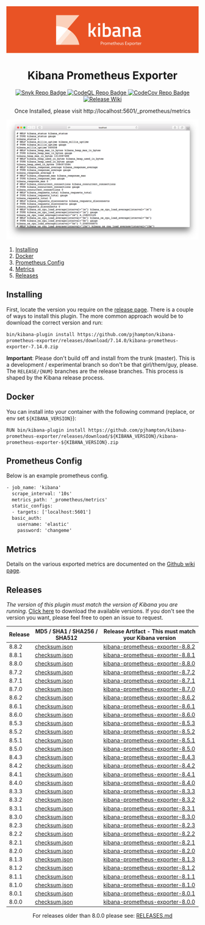 <img src=".github/kpe_banner.png" />

<h1 align="center">Kibana Prometheus Exporter</h1>

<p align="center">
  <a href="https://snyk.io/test/github/pjhampton/kibana-prometheus-exporter">
    <img src="https://snyk.io/test/github/pjhampton/kibana-prometheus-exporter/badge.svg" alt="Snyk Repo Badge" />
  </a>
  <a href="https://github.com/pjhampton/kibana-prometheus-exporter/actions/workflows/codeql-analysis.yml">
    <img src="https://github.com/pjhampton/kibana-prometheus-exporter/actions/workflows/codeql-analysis.yml/badge.svg" alt="CodeQL Repo Badge" />
  </a>
  <a href="https://github.com/pjhampton/kibana-prometheus-exporter/actions/workflows/codecov.yml">
    <img src="https://github.com/pjhampton/kibana-prometheus-exporter/actions/workflows/codecov.yml/badge.svg" alt="CodeCov Repo Badge" />
  </a>
  <a href="https://github.com/pjhampton/kibana-prometheus-exporter/actions/workflows/release-wiki.yml">
    <img src="https://github.com/pjhampton/kibana-prometheus-exporter/actions/workflows/release-wiki.yml/badge.svg" alt="Release Wiki" />
  </a>
</p>

<p align="center">Once Installed, please visit http://localhost:5601/_prometheus/metrics</p>

<img src="https://raw.githubusercontent.com/pjhampton/kibana-prometheus-exporter/master/.github/kibana_prometheus.png" alt="kibana prometheus exporter">

1. [Installing](#installing)
1. [Docker](#docker)
1. [Prometheus Config](#prometheus-config)
1. [Metrics](#metrics)
1. [Releases](#releases)

## Installing

First, locate the version you require on the [release page](https://github.com/pjhampton/kibana-prometheus-exporter/releases). There is a couple of ways to install this plugin. The more common approach would be to download the correct version and run:

```
bin/kibana-plugin install https://github.com/pjhampton/kibana-prometheus-exporter/releases/download/7.14.0/kibana-prometheus-exporter-7.14.0.zip
```

**Important**: Please don't build off and install from the trunk (master). This is a development / experimental branch so don't be that girl/them/guy, please. The `RELEASE/{NUM}` branches are the release branches. This process is shaped by the Kibana release process.

## Docker

You can install into your container with the following command (replace, or env set `${KIBANA_VERSION}`):

```
RUN bin/kibana-plugin install https://github.com/pjhampton/kibana-prometheus-exporter/releases/download/${KIBANA_VERSION}/kibana-prometheus-exporter-${KIBANA_VERSION}.zip
```

## Prometheus Config

Below is an example prometheus config. 

```
- job_name: 'kibana'
  scrape_interval: '10s'
  metrics_path: '_prometheus/metrics'
  static_configs:
  - targets: ['localhost:5601']
  basic_auth:
    username: 'elastic'
    password: 'changeme'
```

## Metrics 

Details on the various exported metrics are documented on the [Github wiki page](https://github.com/pjhampton/kibana-prometheus-exporter/wiki).

## Releases

*The version of this plugin must match the version of Kibana you are running.* [Click here](https://github.com/pjhampton/kibana-prometheus-exporter/releases) to download the available versions. If you don't see the version you want, please feel free to open an issue to request.

| Release | MD5 / SHA1 / SHA256 / SHA512   | Release Artifact - This must match your Kibana version |
|---------|-------------------------------|------------------------------------------------------------------|
| 8.8.2 | [checksum.json](https://github.com/pjhampton/kibana-prometheus-exporter/releases/download/8.8.2/checksum.json) | [kibana-prometheus-exporter-8.8.2](https://github.com/pjhampton/kibana-prometheus-exporter/releases/tag/8.8.2)   |
| 8.8.1 | [checksum.json](https://github.com/pjhampton/kibana-prometheus-exporter/releases/download/8.8.1/checksum.json) | [kibana-prometheus-exporter-8.8.1](https://github.com/pjhampton/kibana-prometheus-exporter/releases/tag/8.8.1)   |
| 8.8.0 | [checksum.json](https://github.com/pjhampton/kibana-prometheus-exporter/releases/download/8.8.0/checksum.json) | [kibana-prometheus-exporter-8.8.0](https://github.com/pjhampton/kibana-prometheus-exporter/releases/tag/8.8.0)   |
| 8.7.2 | [checksum.json](https://github.com/pjhampton/kibana-prometheus-exporter/releases/download/8.7.2/checksum.json) | [kibana-prometheus-exporter-8.7.2](https://github.com/pjhampton/kibana-prometheus-exporter/releases/tag/8.7.2)   |
| 8.7.1 | [checksum.json](https://github.com/pjhampton/kibana-prometheus-exporter/releases/download/8.7.1/checksum.json) | [kibana-prometheus-exporter-8.7.1](https://github.com/pjhampton/kibana-prometheus-exporter/releases/tag/8.7.1)   |
| 8.7.0 | [checksum.json](https://github.com/pjhampton/kibana-prometheus-exporter/releases/download/8.7.0/checksum.json) | [kibana-prometheus-exporter-8.7.0](https://github.com/pjhampton/kibana-prometheus-exporter/releases/tag/8.7.0)   |
| 8.6.2 | [checksum.json](https://github.com/pjhampton/kibana-prometheus-exporter/releases/download/8.6.2/checksum.json) | [kibana-prometheus-exporter-8.6.2](https://github.com/pjhampton/kibana-prometheus-exporter/releases/tag/8.6.2)   |
| 8.6.1 | [checksum.json](https://github.com/pjhampton/kibana-prometheus-exporter/releases/download/8.6.1/checksum.json) | [kibana-prometheus-exporter-8.6.1](https://github.com/pjhampton/kibana-prometheus-exporter/releases/tag/8.6.1)   |
| 8.6.0 | [checksum.json](https://github.com/pjhampton/kibana-prometheus-exporter/releases/download/8.6.0/checksum.json) | [kibana-prometheus-exporter-8.6.0](https://github.com/pjhampton/kibana-prometheus-exporter/releases/tag/8.6.0)   |
| 8.5.3 | [checksum.json](https://github.com/pjhampton/kibana-prometheus-exporter/releases/download/8.5.3/checksum.json) | [kibana-prometheus-exporter-8.5.3](https://github.com/pjhampton/kibana-prometheus-exporter/releases/tag/8.5.3)   |
| 8.5.2 | [checksum.json](https://github.com/pjhampton/kibana-prometheus-exporter/releases/download/8.5.2/checksum.json) | [kibana-prometheus-exporter-8.5.2](https://github.com/pjhampton/kibana-prometheus-exporter/releases/tag/8.5.2)   |
| 8.5.1 | [checksum.json](https://github.com/pjhampton/kibana-prometheus-exporter/releases/download/8.5.1/checksum.json) | [kibana-prometheus-exporter-8.5.1](https://github.com/pjhampton/kibana-prometheus-exporter/releases/tag/8.5.1)   |
| 8.5.0 | [checksum.json](https://github.com/pjhampton/kibana-prometheus-exporter/releases/download/8.5.0/checksum.json) | [kibana-prometheus-exporter-8.5.0](https://github.com/pjhampton/kibana-prometheus-exporter/releases/tag/8.5.0)   |
| 8.4.3 | [checksum.json](https://github.com/pjhampton/kibana-prometheus-exporter/releases/download/8.4.3/checksum.json) | [kibana-prometheus-exporter-8.4.3](https://github.com/pjhampton/kibana-prometheus-exporter/releases/tag/8.4.3)   |
| 8.4.2 | [checksum.json](https://github.com/pjhampton/kibana-prometheus-exporter/releases/download/8.4.2/checksum.json) | [kibana-prometheus-exporter-8.4.2](https://github.com/pjhampton/kibana-prometheus-exporter/releases/tag/8.4.2)   |
| 8.4.1 | [checksum.json](https://github.com/pjhampton/kibana-prometheus-exporter/releases/download/8.4.1/checksum.json) | [kibana-prometheus-exporter-8.4.1](https://github.com/pjhampton/kibana-prometheus-exporter/releases/tag/8.4.1)   |
| 8.4.0 | [checksum.json](https://github.com/pjhampton/kibana-prometheus-exporter/releases/download/8.4.0/checksum.json) | [kibana-prometheus-exporter-8.4.0](https://github.com/pjhampton/kibana-prometheus-exporter/releases/tag/8.4.0)   |
| 8.3.3 | [checksum.json](https://github.com/pjhampton/kibana-prometheus-exporter/releases/download/8.3.1/checksum.json) | [kibana-prometheus-exporter-8.3.3](https://github.com/pjhampton/kibana-prometheus-exporter/releases/tag/8.3.3)   |
| 8.3.2 | [checksum.json](https://github.com/pjhampton/kibana-prometheus-exporter/releases/download/8.3.1/checksum.json) | [kibana-prometheus-exporter-8.3.2](https://github.com/pjhampton/kibana-prometheus-exporter/releases/tag/8.3.2)   |
| 8.3.1 | [checksum.json](https://github.com/pjhampton/kibana-prometheus-exporter/releases/download/8.3.1/checksum.json) | [kibana-prometheus-exporter-8.3.1](https://github.com/pjhampton/kibana-prometheus-exporter/releases/tag/8.3.1)   |
| 8.3.0 | [checksum.json](https://github.com/pjhampton/kibana-prometheus-exporter/releases/download/8.3.0/checksum.json) | [kibana-prometheus-exporter-8.3.0](https://github.com/pjhampton/kibana-prometheus-exporter/releases/tag/8.3.0)   |
| 8.2.3 | [checksum.json](https://github.com/pjhampton/kibana-prometheus-exporter/releases/download/8.2.3/checksum.json) | [kibana-prometheus-exporter-8.2.3](https://github.com/pjhampton/kibana-prometheus-exporter/releases/tag/8.2.3)   |
| 8.2.2 | [checksum.json](https://github.com/pjhampton/kibana-prometheus-exporter/releases/download/8.2.2/checksum.json) | [kibana-prometheus-exporter-8.2.2](https://github.com/pjhampton/kibana-prometheus-exporter/releases/tag/8.2.2)   |
| 8.2.1 | [checksum.json](https://github.com/pjhampton/kibana-prometheus-exporter/releases/download/8.2.1/checksum.json) | [kibana-prometheus-exporter-8.2.1](https://github.com/pjhampton/kibana-prometheus-exporter/releases/tag/8.2.1)   |
| 8.2.0 | [checksum.json](https://github.com/pjhampton/kibana-prometheus-exporter/releases/download/8.2.0/checksum.json) | [kibana-prometheus-exporter-8.2.0](https://github.com/pjhampton/kibana-prometheus-exporter/releases/tag/8.2.0)   |
| 8.1.3 | [checksum.json](https://github.com/pjhampton/kibana-prometheus-exporter/releases/download/8.1.3/checksum.json) | [kibana-prometheus-exporter-8.1.3](https://github.com/pjhampton/kibana-prometheus-exporter/releases/tag/8.1.3)   |
| 8.1.2 | [checksum.json](https://github.com/pjhampton/kibana-prometheus-exporter/releases/download/8.1.2/checksum.json) | [kibana-prometheus-exporter-8.1.2](https://github.com/pjhampton/kibana-prometheus-exporter/releases/tag/8.1.2)   |
| 8.1.1 | [checksum.json](https://github.com/pjhampton/kibana-prometheus-exporter/releases/download/8.1.1/checksum.json) | [kibana-prometheus-exporter-8.1.1](https://github.com/pjhampton/kibana-prometheus-exporter/releases/tag/8.1.1)   |
| 8.1.0 | [checksum.json](https://github.com/pjhampton/kibana-prometheus-exporter/releases/download/8.1.0/checksum.json) | [kibana-prometheus-exporter-8.1.0](https://github.com/pjhampton/kibana-prometheus-exporter/releases/tag/8.1.0)   |
| 8.0.1 | [checksum.json](https://github.com/pjhampton/kibana-prometheus-exporter/releases/download/8.0.1/checksum.json) | [kibana-prometheus-exporter-8.0.1](https://github.com/pjhampton/kibana-prometheus-exporter/releases/tag/8.0.1)   |
| 8.0.0 | [checksum.json](https://github.com/pjhampton/kibana-prometheus-exporter/releases/download/8.0.0/checksum.json) | [kibana-prometheus-exporter-8.0.0](https://github.com/pjhampton/kibana-prometheus-exporter/releases/tag/8.0.0)   |

<p align="center">For releases older than 8.0.0 please see: <a href="RELEASES.md">RELEASES.md</a></p>

